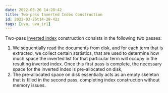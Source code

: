 ```yaml
---
date: 2022-03-26 14:28:42
title: Two-pass Inverted Index Construction
id: 2022-03-26t14-28-42z
tags: [uva, uva_ir1]
---
```


Two-pass [inverted index](./2022-03-26t12-41-05z.md) construction consists in
the following two passes:

1. We sequentially read the documents from disk, and for each term that is
   extracted, we collect certain statistics, that are used to determine how much
   space the inverted list for that particular term will occupy in the resulting
   inverted index. Once this first pass is complete, the necessary space for the
   inverted index is pre-allocated on disk,
2. The pre-allocated space on disk essentially acts as an empty skeleton that is
   filled in the second pass, completing index construction without memory
   issues.
